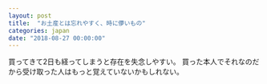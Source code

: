 ```yaml
---
layout: post
title:  "お土産とは忘れやすく、時に儚いもの"
categories: japan
date: "2018-08-27 00:00:00"
---
```


買ってきて2日も経ってしまうと存在を失念しやすい。
買った本人でそれなのだから受け取った人はもっと覚えていないかもしれない。

